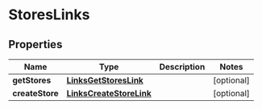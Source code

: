 
# StoresLinks

## Properties
Name | Type | Description | Notes
------------ | ------------- | ------------- | -------------
**getStores** | [**LinksGetStoresLink**](LinksGetStoresLink.md) |  |  [optional]
**createStore** | [**LinksCreateStoreLink**](LinksCreateStoreLink.md) |  |  [optional]



